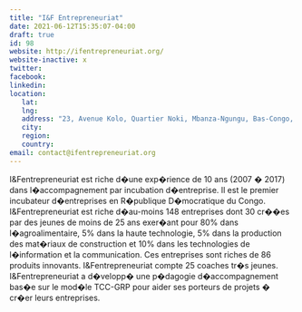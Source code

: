 ```yaml
---
title: "I&F Entrepreneuriat"
date: 2021-06-12T15:35:07-04:00
draft: true
id: 98
website: http://ifentrepreneuriat.org/
website-inactive: x
twitter: 
facebook: 
linkedin: 
location: 
   lat: 
   lng: 
   address: "23, Avenue Kolo, Quartier Noki, Mbanza-Ngungu, Bas-Congo, RD Congo"
   city: 
   region: 
   country: 
email: contact@ifentrepreneuriat.org
---
```

I&Fentrepreneuriat est riche d�une exp�rience de 10 ans (2007 � 2017) dans l�accompagnement par incubation d�entreprise. Il est le premier incubateur d�entreprises en R�publique D�mocratique du Congo.   I&Fentrepreneuriat est riche d�au-moins 148 entreprises dont 30 cr��es par des jeunes de moins de 25 ans exer�ant pour 80% dans l�agroalimentaire, 5% dans la haute technologie, 5% dans la production des mat�riaux de construction et 10% dans les technologies de l�information et la communication.   Ces entreprises sont riches de 86 produits innovants. I&Fentrepreneuriat compte 25 coaches tr�s jeunes.   I&Fentrepreneuriat a d�velopp� une p�dagogie d�accompagnement bas�e sur le mod�le TCC-GRP pour aider ses porteurs de projets � cr�er leurs entreprises.    
